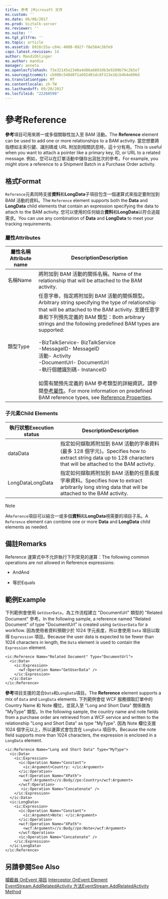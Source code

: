 ```yaml
---
title: 參考 |Microsoft 文件
ms.custom: ''
ms.date: 06/08/2017
ms.prod: biztalk-server
ms.reviewer: ''
ms.suite: ''
ms.tgt_pltfrm: ''
ms.topic: article
ms.assetid: b916c55a-c84c-4008-8927-f8e584c36fe9
caps.latest.revision: 14
author: MandiOhlinger
ms.author: mandia
manager: anneta
ms.openlocfilehash: f3e32145e2340a4d86a6893db3e9209b79c2b5e7
ms.sourcegitcommit: cb908c540d8f1a692d01dc8f313e16cb4b4e696d
ms.translationtype: MT
ms.contentlocale: zh-TW
ms.lasthandoff: 09/20/2017
ms.locfileid: "22268598"
---
```

# <a name="reference"></a><span data-ttu-id="02bf8-102">參考</span><span class="sxs-lookup"><span data-stu-id="02bf8-102">Reference</span></span>
<span data-ttu-id="02bf8-103">**參考**項目可用來將一或多個關聯性加入至 BAM 活動。</span><span class="sxs-lookup"><span data-stu-id="02bf8-103">The **Reference** element can be used to add one or more relationships to a BAM activity.</span></span> <span data-ttu-id="02bf8-104">當您想要將指標如主索引鍵、識別碼或 URL 附加到相關訊息時，這十分有用。</span><span class="sxs-lookup"><span data-stu-id="02bf8-104">This is useful when you want to attach a pointer like a primary key, ID, or URL to a related message.</span></span> <span data-ttu-id="02bf8-105">例如，您可以在訂單活動中儲存出貨批次的參考。</span><span class="sxs-lookup"><span data-stu-id="02bf8-105">For example, you might store a reference to a Shipment Batch in a Purchase Order activity.</span></span>  
  
## <a name="format"></a><span data-ttu-id="02bf8-106">格式</span><span class="sxs-lookup"><span data-stu-id="02bf8-106">Format</span></span>  
 <span data-ttu-id="02bf8-107">`Reference`元素同時支援**資料**和**LongData**子項目包含一個運算式來指定要附加到 BAM 活動的資料。</span><span class="sxs-lookup"><span data-stu-id="02bf8-107">The `Reference` element supports both the **Data** and **LongData** child elements that contain an expression specifying the data to attach to the BAM activity.</span></span> <span data-ttu-id="02bf8-108">您可以使用的任何組合**資料**和**LongData**以符合追蹤需求。</span><span class="sxs-lookup"><span data-stu-id="02bf8-108">You can use any combination of **Data** and **LongData** to meet your tracking requirements.</span></span>  
  
### <a name="attributes"></a><span data-ttu-id="02bf8-109">屬性</span><span class="sxs-lookup"><span data-stu-id="02bf8-109">Attributes</span></span>  
  
|<span data-ttu-id="02bf8-110">屬性名稱</span><span class="sxs-lookup"><span data-stu-id="02bf8-110">Attribute name</span></span>|<span data-ttu-id="02bf8-111">Description</span><span class="sxs-lookup"><span data-stu-id="02bf8-111">Description</span></span>|  
|--------------------|-----------------|  
|<span data-ttu-id="02bf8-112">名稱</span><span class="sxs-lookup"><span data-stu-id="02bf8-112">Name</span></span>|<span data-ttu-id="02bf8-113">將附加到 BAM 活動的關係名稱。</span><span class="sxs-lookup"><span data-stu-id="02bf8-113">Name of the relationship that will be attached to the BAM activity.</span></span>|  
|<span data-ttu-id="02bf8-114">類型</span><span class="sxs-lookup"><span data-stu-id="02bf8-114">Type</span></span>|<span data-ttu-id="02bf8-115">任意字串，指定將附加到 BAM 活動的關係類型。</span><span class="sxs-lookup"><span data-stu-id="02bf8-115">Arbitrary string specifying the type of relationship that will be attached to the BAM activity.</span></span> <span data-ttu-id="02bf8-116">支援任意字串和下列預先定義的 BAM 類型：</span><span class="sxs-lookup"><span data-stu-id="02bf8-116">Both arbitrary strings and the following predefined BAM types are supported:</span></span><br /><br /> <span data-ttu-id="02bf8-117">-BizTalkService</span><span class="sxs-lookup"><span data-stu-id="02bf8-117">-   BizTalkService</span></span><br /><span data-ttu-id="02bf8-118">-MessageID</span><span class="sxs-lookup"><span data-stu-id="02bf8-118">-   MessageID</span></span><br /><span data-ttu-id="02bf8-119">活動</span><span class="sxs-lookup"><span data-stu-id="02bf8-119">-   Activity</span></span><br /><span data-ttu-id="02bf8-120">-DocumentUrl</span><span class="sxs-lookup"><span data-stu-id="02bf8-120">-   DocumentUrl</span></span><br /><span data-ttu-id="02bf8-121">-執行個體識別碼</span><span class="sxs-lookup"><span data-stu-id="02bf8-121">-   InstanceID</span></span><br /><br /> <span data-ttu-id="02bf8-122">如需有關預先定義的 BAM 參考類型的詳細資訊，請參閱[參考屬性](http://go.microsoft.com/fwlink/?LinkId=119601)。</span><span class="sxs-lookup"><span data-stu-id="02bf8-122">For more information on predefined BAM reference types, see [Reference Properties](http://go.microsoft.com/fwlink/?LinkId=119601).</span></span>|  
  
### <a name="child-elements"></a><span data-ttu-id="02bf8-123">子元素</span><span class="sxs-lookup"><span data-stu-id="02bf8-123">Child Elements</span></span>  
  
|<span data-ttu-id="02bf8-124">執行狀態</span><span class="sxs-lookup"><span data-stu-id="02bf8-124">Execution status</span></span>|<span data-ttu-id="02bf8-125">Description</span><span class="sxs-lookup"><span data-stu-id="02bf8-125">Description</span></span>|  
|----------------------|-----------------|  
|<span data-ttu-id="02bf8-126">data</span><span class="sxs-lookup"><span data-stu-id="02bf8-126">Data</span></span>|<span data-ttu-id="02bf8-127">指定如何擷取將附加到 BAM 活動的字串資料 (最多 128 個字元)。</span><span class="sxs-lookup"><span data-stu-id="02bf8-127">Specifies how to extract string data up to 128 characters that will be attached to the BAM activity.</span></span>|  
|<span data-ttu-id="02bf8-128">LongData</span><span class="sxs-lookup"><span data-stu-id="02bf8-128">LongData</span></span>|<span data-ttu-id="02bf8-129">指定如何擷取將附加到 BAM 活動的任意長度字串資料。</span><span class="sxs-lookup"><span data-stu-id="02bf8-129">Specifies how to extract arbitrarily long string data that will be attached to the BAM activity.</span></span>|  
  
> [!NOTE]
>  <span data-ttu-id="02bf8-130">A`Reference`項目可以結合一或多個**資料**和**LongData**視需要的項目子系。</span><span class="sxs-lookup"><span data-stu-id="02bf8-130">A `Reference` element can combine one or more **Data** and **LongData** child elements as needed.</span></span>  
  
## <a name="remarks"></a><span data-ttu-id="02bf8-131">備註</span><span class="sxs-lookup"><span data-stu-id="02bf8-131">Remarks</span></span>  
 <span data-ttu-id="02bf8-132">Reference 運算式中不允許執行下列常見的運算：</span><span class="sxs-lookup"><span data-stu-id="02bf8-132">The following common operations are not allowed in Reference expressions:</span></span>  
  
-   <span data-ttu-id="02bf8-133">And</span><span class="sxs-lookup"><span data-stu-id="02bf8-133">And</span></span>  
  
-   <span data-ttu-id="02bf8-134">等於</span><span class="sxs-lookup"><span data-stu-id="02bf8-134">Equals</span></span>  
  
## <a name="example"></a><span data-ttu-id="02bf8-135">範例</span><span class="sxs-lookup"><span data-stu-id="02bf8-135">Example</span></span>  
 <span data-ttu-id="02bf8-136">下列範例會使用 `GetUserData`，為工作流程建立 "DocumentUrl" 類型的 "Related Document" 參考。</span><span class="sxs-lookup"><span data-stu-id="02bf8-136">In the following sample, a reference named "Related Document" of type "DocumentUrl" is created using `GetUserData` for a workflow.</span></span> <span data-ttu-id="02bf8-137">因為使用者資料預期少於 1024 字元長度，所以會使用 `Data` 項目以取得 `Expression` 項目。</span><span class="sxs-lookup"><span data-stu-id="02bf8-137">Because the user data is expected to be fewer than 1024 characters in length, the `Data` element is used to contain the `Expression` element.</span></span>  
  
```  
<ic:Reference Name="Related Document" Type="DocumentUrl">  
  <ic:Data>  
    <ic:Expression>  
      <wf:Operation Name="GetUserData" />  
    </ic:Expression>  
  </ic:Data>  
</ic:Reference>  
```  
  
 <span data-ttu-id="02bf8-138">**參考**項目支援的混合`Data`和`LongData`項目。</span><span class="sxs-lookup"><span data-stu-id="02bf8-138">The **Reference** element supports a mix of `Data` and `LongData` elements.</span></span> <span data-ttu-id="02bf8-139">下列範例會從 WCF 服務擷取訂單中的 Country Name 和 Note 欄位，並寫入至 "Long and Short Data" 關係做為 "MyType" 類型。</span><span class="sxs-lookup"><span data-stu-id="02bf8-139">In the following sample, the country name and note fields from a purchase order are retrieved from a WCF service and written to the relationship "Long and Short Data" as type "MyType".</span></span> <span data-ttu-id="02bf8-140">因為 Note 欄位支援 1024 個字元以上，所以運算式會包含在 `LongData` 項目中。</span><span class="sxs-lookup"><span data-stu-id="02bf8-140">Because the note field supports more than 1024 characters, the expression is enclosed in a `LongData` element.</span></span>  
  
```  
<ic:Reference Name="Long and Short Data" Type="MyType">  
  <ic:Data>  
    <ic:Expression>  
      <ic:Operation Name="Constant">  
        <ic:Argument>Country: </ic:Argument>  
      </ic:Operation>  
      <wcf:Operation Name="XPath">  
        <wcf:Argument>//s:Body//po:Country</wcf:Argument>  
      </wcf:Operation>  
       <ic:Operation Name="Concatenate" />  
    </ic:Expression>  
  </ic:Data>  
  <ic:LongData>  
    <ic:Expression>  
      <ic:Operation Name="Constant">  
        <ic:Argument>Note: </ic:Argument>  
      </ic:Operation>  
      <wcf:Operation Name="XPath">  
        <wcf:Argument>//s:Body//po:Note</wcf:Argument>  
      </wcf:Operation>  
      <ic:Operation Name="Concatenate" />  
    </ic:Expression>  
  </ic:LongData>  
</ic:Reference>  
```  
  
## <a name="see-also"></a><span data-ttu-id="02bf8-141">另請參閱</span><span class="sxs-lookup"><span data-stu-id="02bf8-141">See Also</span></span>  
 <span data-ttu-id="02bf8-142">[攔截器 OnEvent 項目](../core/interceptor-onevent-element.md) </span><span class="sxs-lookup"><span data-stu-id="02bf8-142">[Interceptor OnEvent Element](../core/interceptor-onevent-element.md) </span></span>  
 [<span data-ttu-id="02bf8-143">EventStream.AddRelatedActivity 方法</span><span class="sxs-lookup"><span data-stu-id="02bf8-143">EventStream.AddRelatedActivity Method</span></span>](http://go.microsoft.com/fwlink/?LinkId=119602)